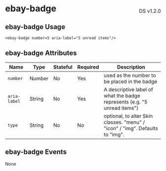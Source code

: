 <h1 style="display: flex; justify-content: space-between; align-items: center;">
    <span>
        ebay-badge
    </span>
    <span style="font-weight: normal; font-size: medium; margin-bottom: -15px;">
        DS v1.2.0
    </span>
</h1>

## ebay-badge Usage

```marko
<ebay-badge number=5 aria-label="5 unread items"/>
```

## ebay-badge Attributes

| Name         | Type   | Stateful | Required | Description                                                                  |
| ------------ | ------ | -------- | -------- | ---------------------------------------------------------------------------- |
| `number`     | Number | No       | Yes      | used as the number to be placed in the badge                                 |
| `aria-label` | String | No       | Yes      | A descriptive label of what the badge represents (e.g. "5 unread items")     |
| `type`       | String | No       | No       | optional, to alter Skin classes. "menu" / "icon" / "img". Defaults to "img". |

## ebay-badge Events

None
